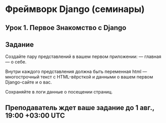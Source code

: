 #  Фреймворк Django (семинары)

## Урок 1. Первое Знакомство с Django

## Задание

Создайте пару представлений в вашем первом приложении:
— главная
— о себе.

Внутри каждого представления должна быть переменная html — многострочный текст с HTML-вёрсткой и данными о вашем первом Django-сайте и о вас.

Сохраняйте в логи данные о посещении страниц.

## Преподаватель ждет ваше задание до 1 авг., 19:00 +03:00 UTC